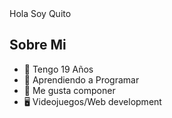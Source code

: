 <div aling="Center"
  <h1 aling="Center"> Hola Soy Quito

    
    
    
## Sobre Mi
- 🧭 Tengo 19 Años
- 🔮 Aprendiendo a Programar
- 🎵 Me gusta componer
- 🖥 Videojuegos/Web development

</div>

